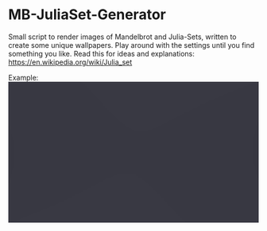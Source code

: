 # MB-JuliaSet-Generator

Small script to render images of Mandelbrot and Julia-Sets, written to create some unique wallpapers. Play around with the settings until you find something you like. Read this for ideas and explanations: https://en.wikipedia.org/wiki/Julia_set

Example:
![JuliaSet](/julia_set_generator_py/Images/Julia0.png)
